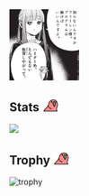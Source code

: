 <img src="https://github.com/daisuke-tanabe/daisuke-tanabe/blob/main/ohmygod.jpg" width="124" alt="" />

## Stats <img src="https://github.com/daisuke-tanabe/daisuke-tanabe/blob/main/rainbow-bird-dancing.gif" width="32" alt="" />
![](http://github-profile-summary-cards.vercel.app/api/cards/profile-details?username=daisuke-tanabe&theme=github)

## Trophy <img src="https://github.com/daisuke-tanabe/daisuke-tanabe/blob/main/rainbow-bird-dancing.gif" width="32" alt="" />
![trophy](https://github-profile-trophy.vercel.app/?username=daisuke-tanabe&theme=github)
